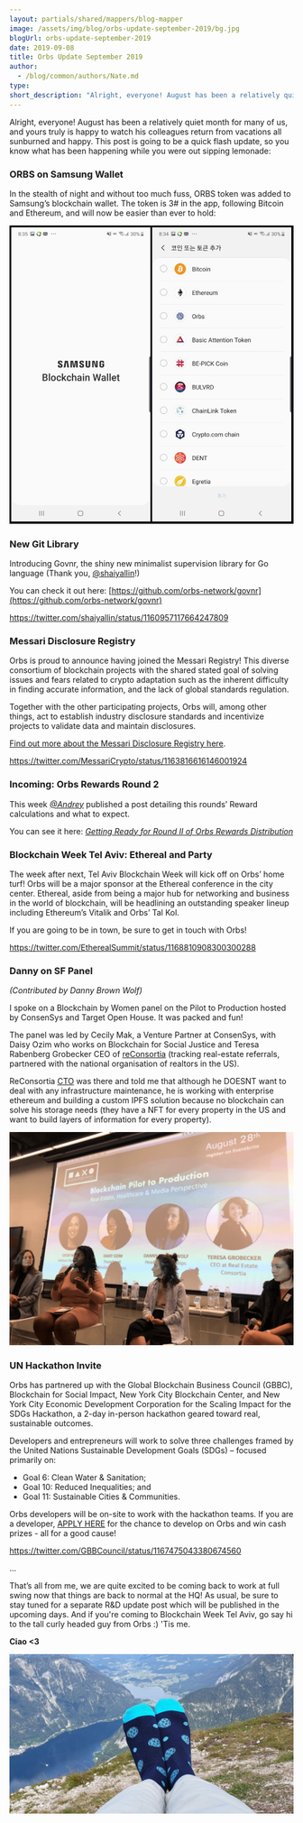 ```yaml
---
layout: partials/shared/mappers/blog-mapper
image: /assets/img/blog/orbs-update-september-2019/bg.jpg
blogUrl: orbs-update-september-2019
date: 2019-09-08
title: Orbs Update September 2019
author:
  - /blog/common/authors/Nate.md
type:
short_description: "Alright, everyone! August has been a relatively quiet month for many of us, and yours truly is happy to watch his colleagues return from vacations all sunburned and happy. This post is going to be a quick flash update, so you know what has been happening while you were out sipping lemonade:"
---
```


Alright, everyone! August has been a relatively quiet month for many of us, and yours truly is happy to watch his colleagues return from vacations all sunburned and happy. This post is going to be a quick flash update, so you know what has been happening while you were out sipping lemonade:

### ORBS on Samsung Wallet

In the stealth of night and without too much fuss, ORBS token was added to Samsung’s blockchain wallet. The token is 3# in the app, following Bitcoin and Ethereum, and will now be easier than ever to hold:

![](/assets/img/blog/orbs-update-september-2019/samsung-wallet-orbs.jpg)

### New Git Library

Introducing Govnr, the shiny new minimalist supervision library for Go language (Thank you, [@shaiyallin](https://twitter.com/shaiyallin)!)

You can check it out here: [https://github.com/orbs-network/govnr](https://github.com/orbs-network/govnr)

https://twitter.com/shaiyallin/status/1160957117664247809

### Messari Disclosure Registry

Orbs is proud to announce having joined the Messari Registry! This diverse consortium of blockchain projects with the shared stated goal of solving issues and fears related to crypto adaptation such as the inherent difficulty in finding accurate information, and the lack of global standards regulation.

Together with the other participating projects, Orbs will, among other things, act to establish industry disclosure standards and incentivize projects to validate data and maintain disclosures.

[Find out more about the Messari Disclosure Registry here](https://messari.io/registry).

https://twitter.com/MessariCrypto/status/1163816616146001924

### **Incoming: Orbs Rewards Round 2**

This week [_@Andrey_](https://community.orbs.network/u/andrey/summary) published a post detailing this rounds’ Reward calculations and what to expect.

You can see it here: [_Getting Ready for Round II of Orbs Rewards Distribution_](https://www.orbs.com/getting-ready-for-round-ii-of-orbs-rewards-distribution/)

### **Blockchain Week Tel Aviv: Ethereal and Party**

The week after next, Tel Aviv Blockchain Week will kick off on Orbs’ home turf! Orbs will be a major sponsor at the Ethereal conference in the city center. Ethereal, aside from being a major hub for networking and business in the world of blockchain, will be headlining an outstanding speaker lineup including Ethereum’s Vitalik and Orbs’ Tal Kol.

If you are going to be in town, be sure to get in touch with Orbs!

https://twitter.com/EtherealSummit/status/1168810908300300288

### Danny on SF Panel

_(Contributed by Danny Brown Wolf)_

I spoke on a Blockchain by Women panel on the Pilot to Production hosted by ConsenSys and Target Open House. It was packed and fun!

The panel was led by Cecily Mak, a Venture Partner at ConsenSys, with Daisy Ozim who works on Blockchain for Social Justice and Teresa Rabenberg Grobecker CEO of [reConsortia](https://reconsortia.com/) (tracking real-estate referrals, partnered with the national organisation of realtors in the US).

ReConsortia [CTO](https://www.linkedin.com/in/claudiocebpaz/) was there and told me that although he DOESNT want to deal with any infrastructure maintenance, he is working with enterprise ethereum and building a custom IPFS solution because no blockchain can solve his storage needs (they have a NFT for every property in the US and want to build layers of information for every property).

![](/assets/img/blog/orbs-update-september-2019/danny-sf.png)

### **UN Hackathon Invite**

Orbs has partnered up with the Global Blockchain Business Council (GBBC), Blockchain for Social Impact, New York City Blockchain Center, and New York City Economic Development Corporation for the Scaling Impact for the SDGs Hackathon, a 2-day in-person hackathon geared toward real, sustainable outcomes.

Developers and entrepreneurs will work to solve three challenges framed by the United Nations Sustainable Development Goals (SDGs) – focused primarily on:

- Goal 6: Clean Water & Sanitation;
- Goal 10: Reduced Inequalities; and
- Goal 11: Sustainable Cities & Communities.

Orbs developers will be on-site to work with the hackathon teams. If you are a developer, [APPLY HERE](https://mailchi.mp/gbbcouncil/gbbc-to-host-scaling-impact-for-the-un-sdgs-hackathon) for the chance to develop on Orbs and win cash prizes - all for a good cause!

https://twitter.com/GBBCouncil/status/1167475043380674560

...

That’s all from me, we are quite excited to be coming back to work at full swing now that things are back to normal at the HQ! As usual, be sure to stay tuned for a separate R&D update post which will be published in the upcoming days. And if you're coming to Blockchain Week Tel Aviv, go say hi to the tall curly headed guy from Orbs :) 'Tis me.

**Ciao <3**

![](/assets/img/blog/orbs-update-september-2019/photo_2019-09-08_16-14-30.jpg)
